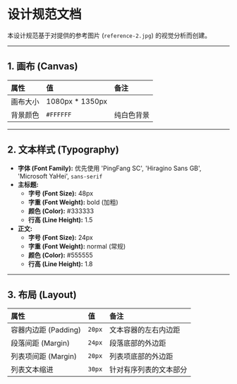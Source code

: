 # 设计规范文档

本设计规范基于对提供的参考图片 (`reference-2.jpg`) 的视觉分析而创建。

---

## 1. 画布 (Canvas)

| 属性 | 值 | 备注 |
| :--- | :--- | :--- |
| 画布大小 | 1080px * 1350px | |
| 背景颜色 | `#FFFFFF` | 纯白色背景 |

---

## 2. 文本样式 (Typography)

- **字体 (Font Family):** 优先使用 'PingFang SC', 'Hiragino Sans GB', 'Microsoft YaHei', `sans-serif`
- **主标题:**
  - **字号 (Font Size):** 48px
  - **字重 (Font Weight):** bold (加粗)
  - **颜色 (Color):** #333333
  - **行高 (Line Height):** 1.5
- **正文:**
  - **字号 (Font Size):** 24px
  - **字重 (Font Weight):** normal (常规)
  - **颜色 (Color):** #555555
  - **行高 (Line Height):** 1.8

---

## 3. 布局 (Layout)

| 属性 | 值 | 备注 |
| :--- | :--- | :--- |
| 容器内边距 (Padding) | `20px` | 文本容器的左右内边距 |
| 段落间距 (Margin) | `24px` | 段落底部的外边距 |
| 列表项间距 (Margin) | `20px` | 列表项底部的外边距 |
| 列表文本缩进 | `30px` | 针对有序列表的文本部分 |
